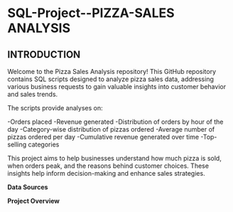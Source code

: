 # SQL-Project--PIZZA-SALES ANALYSIS

## **INTRODUCTION**

Welcome to the Pizza Sales Analysis repository! This GitHub repository contains SQL scripts designed to analyze pizza sales data, addressing various business requests to gain valuable insights into customer behavior and sales trends.

The scripts provide analyses on:

-Orders placed
-Revenue generated
-Distribution of orders by hour of the day
-Category-wise distribution of pizzas ordered
-Average number of pizzas ordered per day
-Cumulative revenue generated over time
-Top-selling categories

This project aims to help businesses understand how much pizza is sold, when orders peak, and the reasons behind customer choices. These insights help inform decision-making and enhance sales strategies.


**Data Sources**


**Project Overview**
